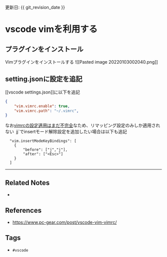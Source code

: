更新日: {{ git_revision_date }}

# vscode vimを利用する
## プラグインをインストール
Vimプラグインをインストールする
![[Pasted image 20220103002040.png]]

## setting.jsonに設定を追記
[[vscode settings.json]]に以下を追記
```json
{
	"vim.vimrc.enable": true,
    "vim.vimrc.path": "~/.vimrc",
}

```


なお[vimrcの設定適用はまだ不完全](https://github.com/VSCodeVim/Vim`#vimrc-support)なため、リマッピング設定のみしか適用されない`
`jj`でinsertモード解除設定を追加したい場合は以下も追記
```
  "vim.insertModeKeyBindings": [
    {
        "before": ["j","j"],
        "after": ["<Esc>"]
    }
  ]
```

---
## Related Notes
- 

## References
- https://www.pc-gear.com/post/vscode-vim-vimrc/

## Tags
- `#vscode` 